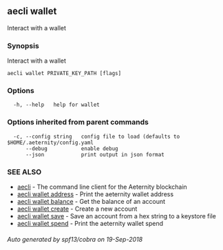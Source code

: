 ## aecli wallet

Interact with a wallet

### Synopsis

Interact with a wallet

```
aecli wallet PRIVATE_KEY_PATH [flags]
```

### Options

```
  -h, --help   help for wallet
```

### Options inherited from parent commands

```
  -c, --config string   config file to load (defaults to $HOME/.aeternity/config.yaml
      --debug           enable debug
      --json            print output in json format
```

### SEE ALSO

* [aecli](aecli.md)	 - The command line client for the Aeternity blockchain
* [aecli wallet address](aecli_wallet_address.md)	 - Print the aeternity wallet address
* [aecli wallet balance](aecli_wallet_balance.md)	 - Get the balance of an account
* [aecli wallet create](aecli_wallet_create.md)	 - Create a new account
* [aecli wallet save](aecli_wallet_save.md)	 - Save an account from a hex string to a keystore file
* [aecli wallet spend](aecli_wallet_spend.md)	 - Print the aeternity wallet spend

###### Auto generated by spf13/cobra on 19-Sep-2018
